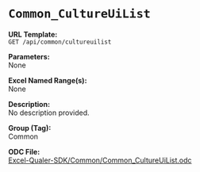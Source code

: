 # `Common_CultureUiList`

**URL Template:**  
`GET /api/common/cultureuilist`

**Parameters:**  
None

**Excel Named Range(s):**  
None

**Description:**  
No description provided.

**Group (Tag):**  
Common

**ODC File:**  
[Excel-Qualer-SDK/Common/Common_CultureUiList.odc](https://github.com/Johnson-Gage-Inspection-Inc/qualer-sdk-odc/blob/main/Excel-Qualer-SDK/Common/Common_CultureUiList.odc)
